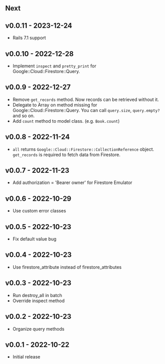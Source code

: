 ## Next
## v0.0.11 - 2023-12-24
- Rails 7.1 support

## v0.0.10 - 2022-12-28
- Implement `inspect` and `pretty_print` for Google::Cloud::Firestore::Query.
## v0.0.9 - 2022-12-27
- Remove `get_records` method. Now records can be retrieved without it.
- Delegate to Array on method missing for Google::Cloud::Firestore::Query. You can call `query.size`, `query.empty?` and so on.
- Add `count` method to model class. (e.g. `Book.count`)

## v0.0.8 - 2022-11-24
- `all` returns `Google::Cloud::Firestore::CollectionReference` object. `get_records` is required to fetch data from Firestore.

## v0.0.7 - 2022-11-23

- Add authorization = 'Bearer owner' for Firestore Emulator

## v0.0.6 - 2022-10-29

- Use custom error classes

## v0.0.5 - 2022-10-23

- Fix default value bug

## v0.0.4 - 2022-10-23

- Use firestore_attribute instead of firestore_attributes

## v0.0.3 - 2022-10-23

- Run destroy_all in batch
- Override inspect method 

## v0.0.2 - 2022-10-23

- Organize query methods 

## v0.0.1 - 2022-10-22

- Initial release
